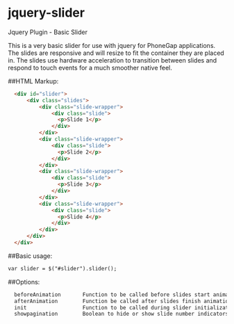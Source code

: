 jquery-slider
=============

Jquery Plugin - Basic Slider

This is a very basic slider for use with jquery for PhoneGap applications. The slides are responsive and will resize
to fit the container they are placed in. The slides use hardware acceleration to transition between slides and respond
to touch events for a much smoother native feel.

##HTML Markup:
```html
  <div id="slider">
      <div class="slides">
          <div class="slide-wrapper">
              <div class="slide">
                <p>Slide 1</p>
              </div>
          </div>
          <div class="slide-wrapper">
              <div class="slide">
                <p>Slide 2</p>
              </div>
          </div>
          <div class="slide-wrapper">
              <div class="slide">
                <p>Slide 3</p>
              </div>
          </div>
          <div class="slide-wrapper">
              <div class="slide">
                <p>Slide 4</p>
              </div>
          </div>
      </div>
  </div>
```
##Basic usage:
```html
var slider = $("#slider").slider();
```
##Options:
```html
  beforeAnimation       Function to be called before slides start animation
  afterAnimation        Function be called after slides finish animation
  init                  Function to be called during slider initialization
  showpagination        Boolean to hide or show slide number indicators
```
